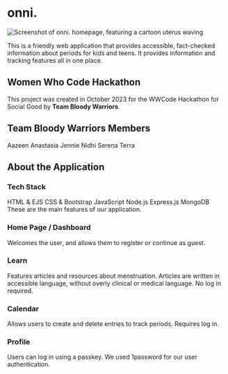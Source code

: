 # onni.
![Screenshot of onni. homepage, featuring a cartoon uterus waving](https://myoctocat.com/assets/images/base-octocat.svg)

This is a friendly web application that provides accessible, fact-checked information about periods for kids and teens. It provides information and tracking features all in one place.

## Women Who Code Hackathon 
This project was created in October 2023 for the WWCode Hackathon for Social Good by **Team Bloody Warriors**.

## Team **Bloody Warriors** Members
Aazeen
Anastasia
Jennie
Nidhi
Serena
Terra

## About the Application
### Tech Stack
HTML & EJS
CSS & Bootstrap
JavaScript
Node.js
Express.js
MongoDB
These are the main features of our application.
### Home Page / Dashboard
Welcomes the user, and allows them to register or continue as guest.
### Learn
Features articles and resources about menstruation. Articles are written in accessible language, without overly clinical or medical language. No log in required.
### Calendar
Allows users to create and delete entries to track periods. Requires log in.
### Profile
Users can log in using a passkey. We used 1password for our user authentication.